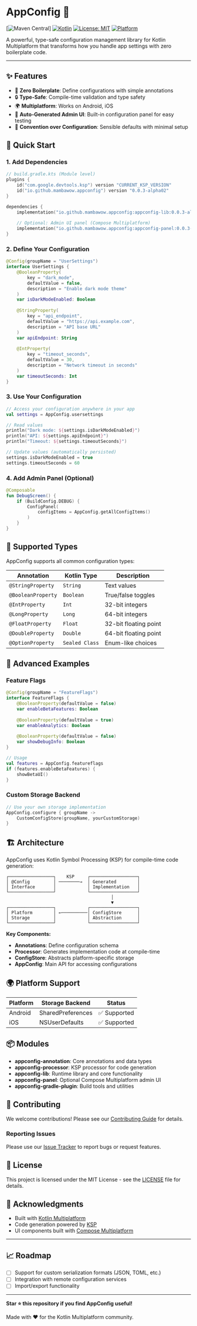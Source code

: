 # AppConfig 🚀

[![Maven Central](https://img.shields.io/maven-central/v/io.github.mambawow/appconfig-lib.svg?label=Maven%20Central)]
[![Kotlin](https://img.shields.io/badge/kotlin-2.1.21-blue.svg?logo=kotlin)](http://kotlinlang.org)
[![License: MIT](https://img.shields.io/badge/License-MIT-yellow.svg)](https://opensource.org/licenses/MIT)
[![Platform](https://img.shields.io/badge/platform-android%20%7C%20ios-lightgrey.svg)](https://kotlinlang.org/docs/multiplatform.html)

A powerful, type-safe configuration management library for Kotlin Multiplatform that transforms how you handle app settings with zero boilerplate code.

---

## ✨ Features

- 🎯 **Zero Boilerplate**: Define configurations with simple annotations
- 🔒 **Type-Safe**: Compile-time validation and type safety
- 🌍 **Multiplatform**: Works on Android, iOS
- 🎨 **Auto-Generated Admin UI**: Built-in configuration panel for easy testing
- 📱 **Convention over Configuration**: Sensible defaults with minimal setup

## 🚀 Quick Start

### 1. Add Dependencies

```kotlin
// build.gradle.kts (Module level)
plugins {
    id("com.google.devtools.ksp") version "CURRENT_KSP_VERSION"
    id("io.github.mambawow.appconfig") version "0.0.3-alpha02"
}

dependencies {
    implementation("io.github.mambawow.appconfig:appconfig-lib:0.0.3-alpha01")
    
    // Optional: Admin UI panel (Compose Multiplatform)
    implementation("io.github.mambawow.appconfig:appconfig-panel:0.0.3-alpha01")
}
```

### 2. Define Your Configuration

```kotlin
@Config(groupName = "UserSettings")
interface UserSettings {
    @BooleanProperty(
        key = "dark_mode",
        defaultValue = false,
        description = "Enable dark mode theme"
    )
    var isDarkModeEnabled: Boolean
    
    @StringProperty(
        key = "api_endpoint",
        defaultValue = "https://api.example.com",
        description = "API base URL"
    )
    var apiEndpoint: String
    
    @IntProperty(
        key = "timeout_seconds",
        defaultValue = 30,
        description = "Network timeout in seconds"
    )
    var timeoutSeconds: Int
}
```

### 3. Use Your Configuration

```kotlin
// Access your configuration anywhere in your app
val settings = AppConfig.usersettings

// Read values
println("Dark mode: ${settings.isDarkModeEnabled}")
println("API: ${settings.apiEndpoint}")
println("Timeout: ${settings.timeoutSeconds}")

// Update values (automatically persisted)
settings.isDarkModeEnabled = true
settings.timeoutSeconds = 60
```

### 4. Add Admin Panel (Optional)

```kotlin
@Composable
fun DebugScreen() {
    if (BuildConfig.DEBUG) {
        ConfigPanel(
            configItems = AppConfig.getAllConfigItems()
        )
    }
}
```

## 📱 Supported Types

AppConfig supports all common configuration types:

| Annotation | Kotlin Type | Description |
|------------|-------------|-------------|
| `@StringProperty` | `String` | Text values |
| `@BooleanProperty` | `Boolean` | True/false toggles |
| `@IntProperty` | `Int` | 32-bit integers |
| `@LongProperty` | `Long` | 64-bit integers |
| `@FloatProperty` | `Float` | 32-bit floating point |
| `@DoubleProperty` | `Double` | 64-bit floating point |
| `@OptionProperty` | `Sealed Class` | Enum-like choices |

## 🎯 Advanced Examples

### Feature Flags

```kotlin
@Config(groupName = "FeatureFlags")
interface FeatureFlags {
    @BooleanProperty(defaultValue = false)
    var enableBetaFeatures: Boolean
    
    @BooleanProperty(defaultValue = true)
    var enableAnalytics: Boolean
    
    @BooleanProperty(defaultValue = false)
    var showDebugInfo: Boolean
}

// Usage
val features = AppConfig.featureflags
if (features.enableBetaFeatures) {
    showBetaUI()
}
```

### Custom Storage Backend

```kotlin
// Use your own storage implementation
AppConfig.configure { groupName ->
    CustomConfigStore(groupName, yourCustomStorage)
}
```

## 🏗️ Architecture

AppConfig uses Kotlin Symbol Processing (KSP) for compile-time code generation:

```
┌─────────────────┐    KSP     ┌──────────────────┐
│ @Config         │ ────────→  │ Generated        │
│ Interface       │            │ Implementation   │
└─────────────────┘            └──────────────────┘
                                        │
                                        ▼
┌─────────────────┐            ┌──────────────────┐
│ Platform        │ ←──────────│ ConfigStore      │
│ Storage         │            │ Abstraction      │
└─────────────────┘            └──────────────────┘
```

**Key Components:**
- **Annotations**: Define configuration schema
- **Processor**: Generates implementation code at compile-time
- **ConfigStore**: Abstracts platform-specific storage
- **AppConfig**: Main API for accessing configurations

## 🌍 Platform Support

| Platform | Storage Backend | Status |
|----------|----------------|--------|
| Android | SharedPreferences | ✅ Supported |
| iOS | NSUserDefaults | ✅ Supported |

## 📦 Modules

- **appconfig-annotation**: Core annotations and data types
- **appconfig-processor**: KSP processor for code generation
- **appconfig-lib**: Runtime library and core functionality
- **appconfig-panel**: Optional Compose Multiplatform admin UI
- **appconfig-gradle-plugin**: Build tools and utilities

## 🤝 Contributing

We welcome contributions! Please see our [Contributing Guide](CONTRIBUTING.md) for details.

### Reporting Issues

Please use our [Issue Tracker](https://github.com/MambaWoW/AppConfig/issues) to report bugs or request features.

## 📄 License

This project is licensed under the MIT License - see the [LICENSE](LICENSE) file for details.

## 🙏 Acknowledgments

- Built with [Kotlin Multiplatform](https://kotlinlang.org/docs/multiplatform.html)
- Code generation powered by [KSP](https://github.com/google/ksp)
- UI components built with [Compose Multiplatform](https://github.com/JetBrains/compose-multiplatform)
---

## 📈 Roadmap

- [ ] Support for custom serialization formats (JSON, TOML, etc.)
- [ ] Integration with remote configuration services
- [ ] Import/export functionality

---

**Star ⭐ this repository if you find AppConfig useful!**

Made with ❤️ for the Kotlin Multiplatform community.
